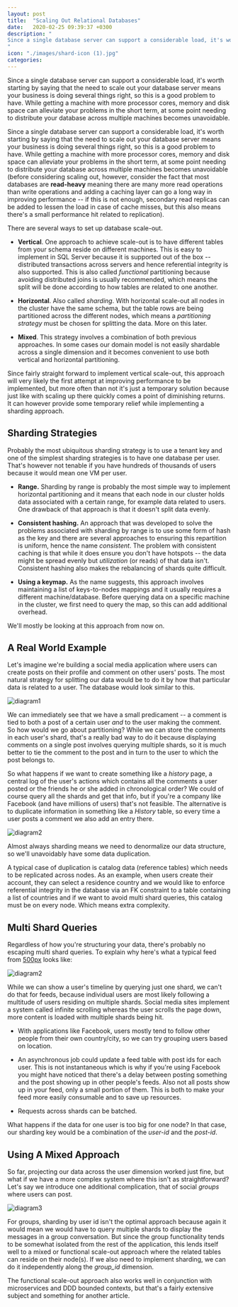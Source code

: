 ```yaml
---
layout: post
title:  "Scaling Out Relational Databases"
date:   2020-02-25 09:39:37 +0300
description: "
Since a single database server can support a considerable load, it's worth starting off by saying that needing to scale out your database server means your business is doing several things right, so this is a good problem to have. While getting a machine with more processor cores, memory and disk space can alleviate your problems in the short term, at some point needing to distribute your database across multiple machines becomes unavoidable.
"
icon: "./images/shard-icon (1).jpg"
categories:
---
```

Since a single database server can support a considerable load, it's worth starting by saying that the need to scale out your database server means your business is doing several things right, so this is a good problem to have. While getting a machine with more processor cores, memory and disk space can alleviate your problems in the short term, at some point needing to distribute your database across multiple machines becomes unavoidable.

Since a single database server can support a considerable load, it's worth starting by saying that the need to scale out your database server means your business is doing several things right, so this is a good problem to have. While getting a machine with more processor cores, memory and disk space can alleviate your problems in the short term, at some point needing to distribute your database across multiple machines becomes unavoidable (before considering scaling out, however, consider the fact that most databases are **read-heavy** meaning there are many more read operations than write operations and adding a caching layer can go a long way in improving performance -- if this is not enough, secondary read replicas can be added to lessen the load in case of cache misses, but this also means there's a small performance hit related to replication).

There are several ways to set up database scale-out.

* **Vertical**. One approach to achieve scale-out is to have different tables from your schema reside on different machines. This is easy to implement in SQL Server because it is supported out of the box -- distributed transactions across servers and hence referential integrity is also supported. This is also called *functional* partitioning because avoiding distributed joins is usually recommended, which means the split will be done according to how tables are related to one another.

* **Horizontal**. Also called *sharding*. With horizontal scale-out all nodes in the cluster have the same schema, but the table rows are being partitioned across the different nodes, which means a *partitioning strategy* must be chosen for splitting the data. More on this later.

* **Mixed**. This strategy involves a combination of both previous approaches. In some cases our domain model is not easily shardable across a single dimension and it becomes convenient to use both vertical and horizontal partitioning.

Since fairly straight forward to implement vertical scale-out, this approach will very likely the first attempt at improving performance to be implemented, but more often than not it's just a temporary solution because just like with scaling up there quickly comes a point of diminishing returns. It can however provide some temporary relief while implementing a sharding approach.

## Sharding Strategies
Probably the most ubiquitous sharding strategy is to use a tenant key and one of the simplest sharding strategies is to have one database per user. That's however not tenable if you have hundreds of thousands of users because it would mean one VM per user. 

* **Range.** Sharding by range is probably the most simple way to implement horizontal partitioning and it means that each node in our cluster holds data associated with a certain range, for example data related to users. One drawback of that approach is that it doesn't split data evenly.
 
* **Consistent hashing.** An approach that was developed to solve the problems associated with sharding by range is to use some form of hash as the key and there are several approaches to ensuring this repartition is uniform, hence the name *consistent*. The problem with consistent caching is that while it does ensure you don't have hotspots -- the data might be spread evenly but *utilization* (or reads) of that data isn't. Consistent hashing also makes the rebalancing of shards quite difficult.

* **Using a keymap.** As the name suggests, this approach involves maintaining a list of keys-to-nodes mappings and it usually requires a different machine/database. Before querying data on a specific machine in the cluster, we first need to query the map, so this can add additional overhead.

We'll mostly be looking at this approach from now on.

## A Real World Example
Let's imagine we're building a social media application where users can create posts on their profile and comment on other users' posts. The most natural strategy for splitting our data would be to do it by how that particular data is related to a user. The database would look similar to this.

![diagram1](./images/diag1.png)

We can immediately see that we have a small predicament -- a comment is tied to both a post of a certain user *and* to the user making the comment. So how would we go about partitioning? While we can store the comments in each user's shard, that's a really bad way to do it because displaying comments on a single post involves querying multiple shards, so it is much better to tie the comment to the post and in turn to the user to which the post belongs to.

So what happens if we want to create something like a *history* page, a central log of the user's actions which contains all the comments a user posted or the friends he or she added in chronological order? We could of course query all the shards and get that info, but if you're a company like Facebook (and have millions of users) that's not feasible. The alternative is to duplicate information in something like a *History* table, so every time a user posts a comment we also add an entry there. 

![diagram2](./images/diag2.png)

Almost always sharding means we need to denormalize our data structure, so we'll unavoidably have some data duplication. 

A typical case of duplication is catalog data (reference tables) which needs to be replicated across nodes. As an example, when users create their account, they can select a residence country and we would like to enforce referential integrity in the database via an FK constraint to a table containing a list of countries and if we want to avoid multi shard queries, this catalog must be on every node. Which means extra complexity.

## Multi Shard Queries
Regardless of how you're structuring your data, there's probably no escaping multi shard queries. To explain why here's what a typical feed from [500px]() looks like:

![diagram2](./images/feed.jpg)

While we can show a user's timeline by querying just one shard, we can't do that for feeds, because individual users are most likely following a multitude of users residing on multiple shards. Social media sites implement a system called infinite scrolling whereas the user scrolls the page down, more content is loaded with multiple shards being hit.

* With applications like Facebook, users mostly tend to follow other people from their own country/city, so we can try grouping users based on location.
  
* An asynchronous job could update a feed table with post ids for each user. This is not instantaneous which is why if you're using Facebook you might have noticed that there's a delay between posting something and the post showing up in other people's feeds. Also not all posts show up in your feed, only a small portion of them. This is both to make your feed more easily consumable and to save up resources.
  
* Requests across shards can be batched.

What happens if the data for one user is too big for one node? In that case, our sharding key would be a combination of the *user-id* and the *post-id*.

## Using A Mixed Approach
So far, projecting our data across the user dimension worked just fine, but what if we have a more complex system where this isn't as straightforward? Let's say we introduce one additional complication, that of social *groups* where users can post.

![diagram3](./images/diag3.png)

For groups, sharding by user id isn't the optimal approach because again it would mean we would have to query multiple shards to display the messages in a group conversation. But since the group functionality tends to be somewhat isolated from the rest of the application, this lends itself well to a mixed or functional scale-out approach where the related tables can reside on their node(s). If we also need to implement sharding, we can do it independently along the *group_id* dimension.

The functional scale-out approach also works well in conjunction with microservices and DDD bounded contexts, but that's a fairly extensive subject and something for another article.
